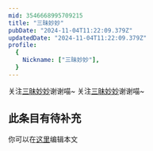 ```yaml
---
mid: 3546668995709215
title: "三昧妙妙"
pubDate: "2024-11-04T11:22:09.379Z"
updatedDate: "2024-11-04T11:22:09.379Z"
profile:
  {
    Nickname: ["三昧妙妙"],
  }
---
```


关注[三昧妙妙](https://space.bilibili.com/3546668995709215)谢谢喵~ 关注[三昧妙妙](https://space.bilibili.com/3546668995709215)谢谢喵~

## 此条目有待补充
你可以在[这里](https://github.com/Yuhanawa/VTuber.ICU-Content/edit/master/v/三昧妙妙/index.md)编辑本文

